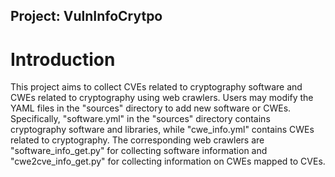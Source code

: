 Project: VulnInfoCrytpo
---
# Introduction

This project aims to collect CVEs related to cryptography software and CWEs related to cryptography using web crawlers. Users may modify the YAML files in the "sources" directory to add new software or CWEs. Specifically, "software.yml" in the "sources" directory contains cryptography software and libraries, while "cwe_info.yml" contains CWEs related to cryptography. The corresponding web crawlers are "software_info_get.py" for collecting software information and "cwe2cve_info_get.py" for collecting information on CWEs mapped to CVEs.
